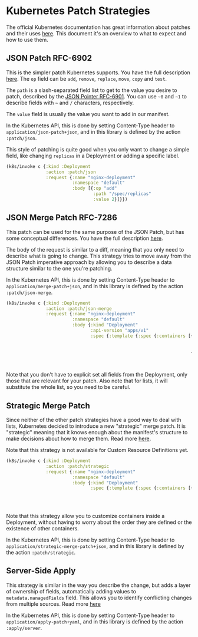 # Kubernetes Patch Strategies

The official Kubernetes documentation has great information about patches and
their uses [here][k8s-doc]. This document it's an overview to what to expect and
how to use them.

## JSON Patch RFC-6902
This is the simpler patch Kubernetes supports. You have the full description
[here][rfc6902]. The `op` field can be `add`, `remove`, `replace`, `move`,
`copy` and `test`.

The `path` is a slash-separated field list to get to the value you desire to
patch, described by the [JSON Pointer RFC-6901][rfc6901]. You can use `~0` and
`~1` to describe fields with `~` and `/` characters, respectively.

The `value` field is usually the value you want to add in our manifest.

In the Kubernetes API, this is done by setting Content-Type header to
`application/json-patch+json`, and in this library is defined by the action
`:patch/json`.

This style of patching is quite good when you only want to change a simple field,
like changing `replicas` in a Deployment or adding a specific label.

```clojure
(k8s/invoke c {:kind :Deployment
               :action :patch/json
               :request {:name "nginx-deployment"
                         :namespace "default"
                         :body [{:op "add"
                                 :path "/spec/replicas"
                                 :value 2}]}})

```
## JSON Merge Patch RFC-7286
This patch can be used for the same purpose of the JSON Patch, but has some
conceptual differences. You have the full description [here][rfc7386].

The body of the request is similar to a diff, meaning that you only need to
describe what is going to change. This strategy tries to move away from the JSON
Patch imperative approach by allowing you to describe a data structure similar
to the one you're patching.

In the Kubernetes API, this is done by setting Content-Type header to
`application/merge-patch+json`, and in this library is defined by the action
`:patch/json-merge`.


```clojure
(k8s/invoke c {:kind :Deployment
               :action :patch/json-merge
               :request {:name "nginx-deployment"
                         :namespace "default"
                         :body {:kind "Deployment"
                                :api-version "apps/v1"
                                :spec {:template {:spec {:containers [{:name "sidecar"
                                                                       :image "sidecar:v2"
                                                                       :ports [{:container-port 8080}]}
                                                                      {:name "nginx"
                                                                       :image "nginx:1.14.2"
                                                                       :ports [{:container-port 80}]}]}}}}}})
```

Note that you don't have to explicit set all fields from the Deployment, only
those that are relevant for your patch. Also note that for lists, it will
substitute the whole list, so you need to be careful.

## Strategic Merge Patch

Since neither of the other patch strategies have a good way to deal with lists,
Kubernetes decided to introduce a new "strategic" merge patch. It is "strategic"
meaning that it knows enough about the manifest's structure to make decisions
about how to merge them. Read more [here][notes-on-the-strategic-merge-patch].

Note that this strategy is not available for Custom Resource Definitions yet.

```clojure
(k8s/invoke c {:kind :Deployment
               :action :patch/strategic
               :request {:name "nginx-deployment"
                         :namespace "default"
                         :body {:kind "Deployment"
                                :spec {:template {:spec {:containers [{:name "nginx"
                                                                       :image "nginx:1.14.1"
                                                                       :ports [{:name "metrics"
                                                                                :container-port 80}]}]}}}}}})
```

Note that this strategy allow you to customize containers inside a Deployment,
without having to worry about the order they are defined or the existence of
other containers.

In the Kubernetes API, this is done by setting Content-Type header to
`application/strategic-merge-patch+json`, and in this library is defined by the
action `:patch/strategic`.

## Server-Side Apply

This strategy is similar in the way you describe the change, but adds a layer of
ownership of fields, automatically adding values to `metadata.managedFields`
field. This allows you to identify conflicting changes from multiple sources.
Read more [here][server-side-apply]

In the Kubernetes API, this is done by setting Content-Type header to
`application/apply-patch+yaml`, and in this library is defined by the
action `:apply/server`.

[k8s-doc]: https://kubernetes.io/docs/tasks/manage-kubernetes-objects/update-api-object-kubectl-patch/
[rfc6902]: https://www.rfc-editor.org/rfc/rfc6902
[rfc6901]: https://www.rfc-editor.org/rfc/rfc6901
[rfc7386]: https://www.rfc-editor.org/rfc/rfc7386
[notes-on-the-strategic-merge-patch]: https://kubernetes.io/docs/tasks/manage-kubernetes-objects/update-api-object-kubectl-patch/#notes-on-the-strategic-merge-patch

[server-side-apply]: https://kubernetes.io/docs/reference/using-api/server-side-apply/
